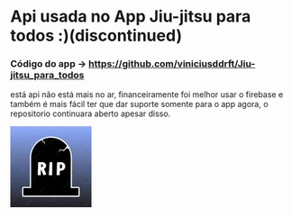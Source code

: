# Api usada no App Jiu-jitsu para todos :)(discontinued)

### Código do app -> <https://github.com/viniciusddrft/Jiu-jitsu_para_todos>

está api não está mais no ar, financeiramente foi melhor usar o firebase e também é mais fácil ter que dar suporte somente para o app agora, o repositorio continuara aberto apesar disso.

<img src="download.jpeg">
